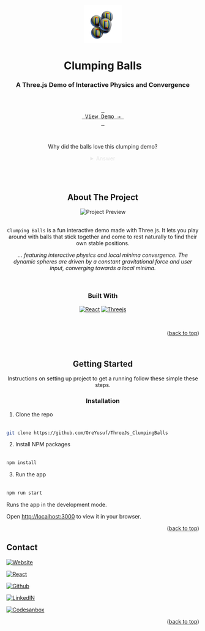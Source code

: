 
  

<div  id="readme-top"  align="center">

<!-- LINK -->

  <a  href="https://www.oreyusuf.co.uk/project/clumping-balls">

  <img  src="./public/images/logo.png"  alt="Logo"  width="100"  height="100"></img>

  </a>

  <h1  align="center"> Clumping Balls </h1>

  <h3> A Three.js Demo of Interactive Physics and Convergence </h3>

  <br />

  [<kbd> <br> View Demo → <br> </kbd>][Codesandbox-url]

  <br />

  <p  align="center"  style="color:#8080802e">

  Why did the balls love this clumping demo?

  </p>


  <details  style="color:#8080802e">

  <summary>Answer</summary>

  <br />

  Because they could finally stick together with no strings attached!

  (😅)

  </details>

</div>


<br />
<br />

<div  align="center">

  

<br/>

<!-- ABOUT THE PROJECT -->
<h2  align="center"> About The Project </h2>
  
  

<img  src="./public/images/gif_Clump.gif"  alt="Project Preview"  width="426"  height="240">

  

<br/>

<br/>

  
  

`Clumping Balls` is a fun interactive demo made with Three.js. It lets you play around with balls that stick together and come to rest naturally to find their own stable positions.

  

<i>... featuring interactive physics and local minima convergence. The dynamic spheres are driven by a constant gravitational force and user input, converging towards a local minima.</i>

  
<br/>

### Built With

  

[![React][React.js]][React-url] </span> [![Threejs][three.js]][three-url]

  

<br/>

  

<p  align="right">(<a  href="#readme-top">back to top</a>)</p>

  

<br/>

  
  

<!-- GETTING STARTED -->

## Getting Started

  

Instructions on setting up project to get a running follow these simple these steps.

  

### Installation

  

<div  align="left">

  

<!-- LINK! -->

1. Clone the repo

```sh

git clone https://github.com/OreYusuf/ThreeJs_ClumpingBalls

```

2. Install NPM packages

```sh

npm install

```

3. Run the app

```sh

npm run start

```

Runs the app in the development mode.

Open [http://localhost:3000](http://localhost:3000) to view it in your browser.

  
  

<div>

  

<p  align="right">(<a  href="#readme-top">back to top</a>)</p>

  
  

<!-- CONTACT -->

## Contact

<div  align="left">

  

[![Website][meWebsite]][meWebsite-url]

  

[![React][React.js]][React-url]

  

[![Github][Github]][Github-url]

  

[![LinkedIN][Linkedin]][linkedin-url]

  

[![Codesanbox][Codesandbox]][Codesandbox-url]

  

</div>

  

<p  align="right">(<a  href="#readme-top">back to top</a>)</p>

  
  

</div>

  

[React.js]: https://img.shields.io/badge/React-20232A?style=for-the-badge&logo=react&logoColor=61DAFB

[React-url]: https://reactjs.org/

  

[three.js]:https://img.shields.io/badge/Three.js-000000?style=for-the-badge&logo=three.js&logoColor=white

[three-url]:https://threejs.org/

  
  

[meWebsite]: https://img.shields.io/badge/website-000000?style=for-the-badge&logo=About.me1&logoColor=white

[meWebsite-url]: https://oreyusuf.co.uk

  
  

[github]: https://img.shields.io/badge/GitHub-100000?style=for-the-badge&logo=github&logoColor=white

[github-url]: https://github.com/OreYusuf

  
  

[linkedin]: https://img.shields.io/badge/LinkedIn-0077B5?style=for-the-badge&logo=linkedin&logoColor=white

[linkedin-url]: https://www.linkedin.com/in/ore-yusuf/

  

[Codesandbox]: https://img.shields.io/badge/Codesandbox-000000?style=for-the-badge&logo=CodeSandbox&logoColor=white

[Codesandbox-url]: https://codesandbox.io/p/github/OreYusuf/ThreeJs_ClumpingBalls/main